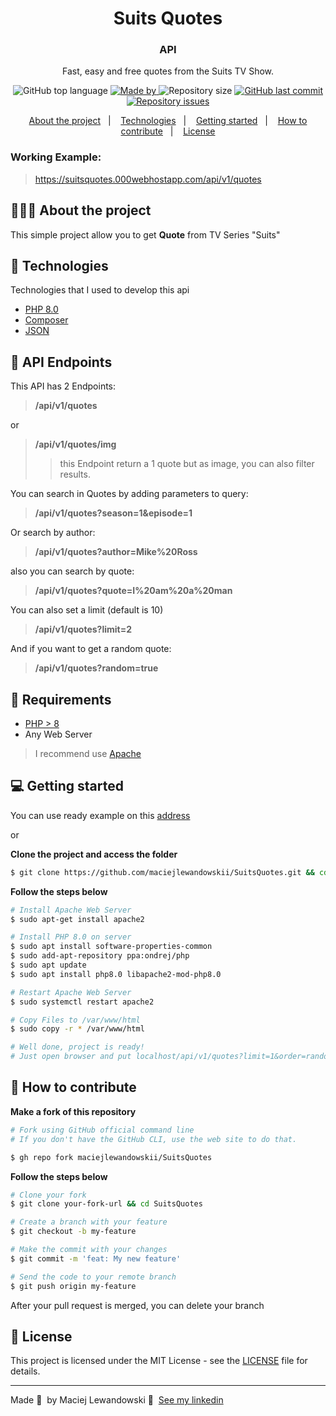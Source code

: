<!--suppress HtmlDeprecatedAttribute -->
<h1 align="center">
	<!-- <img alt="Logo" src=".github/logo.png" width="200px" /> -->
  Suits Quotes
</h1>

<h3 align="center">
  API
</h3>

<p align="center">Fast, easy and free quotes from the Suits TV Show.</p>

<p align="center">
  <img alt="GitHub top language" src="https://img.shields.io/github/languages/top/maciejlewandowskii/SuitsQuotes">

  <a href="https://www.linkedin.com/in/eliasgcf/">
    <img alt="Made by" src="https://img.shields.io/badge/made%20by-maciejlewandowskii-gree">
  </a>

  <img alt="Repository size" src="https://img.shields.io/github/repo-size/maciejlewandowskii/SuitsQuotes">

  <a href="https://github.com/EliasGcf/readme-template/commits/master">
    <img alt="GitHub last commit" src="https://img.shields.io/github/last-commit/maciejlewandowskii/SuitsQuotes">
  </a>

  <a href="https://github.com/EliasGcf/readme-template/issues">
    <img alt="Repository issues" src="https://img.shields.io/github/issues/maciejlewandowskii/SuitsQuotes">
  </a>
</p>

<p align="center">
  <a href="#-about-the-project">About the project</a>&nbsp;&nbsp;&nbsp;|&nbsp;&nbsp;&nbsp;
  <a href="#-technologies">Technologies</a>&nbsp;&nbsp;&nbsp;|&nbsp;&nbsp;&nbsp;
  <a href="#-getting-started">Getting started</a>&nbsp;&nbsp;&nbsp;|&nbsp;&nbsp;&nbsp;
  <a href="#-how-to-contribute">How to contribute</a>&nbsp;&nbsp;&nbsp;|&nbsp;&nbsp;&nbsp;
  <a href="#-license">License</a>
</p>

### Working Example:

> https://suitsquotes.000webhostapp.com/api/v1/quotes

## 👨🏻‍💻 About the project

This simple project allow you to get **Quote** from TV Series "Suits"

## 🚀 Technologies

Technologies that I used to develop this api

- [PHP 8.0](https://www.php.net/)
- [Composer](https://getcomposer.org/)
- [JSON](https://www.json.org/)

## 🌱 API Endpoints

This API has 2 Endpoints:

> **/api/v1/quotes**

or

> **/api/v1/quotes/img**
> >this Endpoint return a 1 quote but as image, you can also filter results.

You can search in Quotes by adding parameters to query:

> **/api/v1/quotes?season=1&episode=1**

Or search by author:

> **/api/v1/quotes?author=Mike%20Ross**

also you can search by quote:

> **/api/v1/quotes?quote=I%20am%20a%20man**

You can also set a limit (default is 10)

> **/api/v1/quotes?limit=2**

And if you want to get a random quote:

> **/api/v1/quotes?random=true**

## 👀 Requirements

- [PHP > 8](https://www.php.net/)
- Any Web Server

> I recommend use [Apache](https://httpd.apache.org/)

## 💻 Getting started

You can use ready example on this [address](https://suitsquotes.000webhostapp.com/api/v1/quotes)

or

**Clone the project and access the folder**

```bash
$ git clone https://github.com/maciejlewandowskii/SuitsQuotes.git && cd SuitsQuotes
```

**Follow the steps below**

```bash
# Install Apache Web Server
$ sudo apt-get install apache2

# Install PHP 8.0 on server
$ sudo apt install software-properties-common
$ sudo add-apt-repository ppa:ondrej/php
$ sudo apt update
$ sudo apt install php8.0 libapache2-mod-php8.0

# Restart Apache Web Server
$ sudo systemctl restart apache2

# Copy Files to /var/www/html
$ sudo copy -r * /var/www/html

# Well done, project is ready!
# Just open browser and put localhost/api/v1/quotes?limit=1&order=random
```


## 🤔 How to contribute

**Make a fork of this repository**

```bash
# Fork using GitHub official command line
# If you don't have the GitHub CLI, use the web site to do that.

$ gh repo fork maciejlewandowskii/SuitsQuotes
```

**Follow the steps below**

```bash
# Clone your fork
$ git clone your-fork-url && cd SuitsQuotes

# Create a branch with your feature
$ git checkout -b my-feature

# Make the commit with your changes
$ git commit -m 'feat: My new feature'

# Send the code to your remote branch
$ git push origin my-feature
```

After your pull request is merged, you can delete your branch

## 📝 License

This project is licensed under the MIT License - see the [LICENSE](LICENSE) file for details.

---

Made 💜 &nbsp;by Maciej Lewandowski 👋 &nbsp;[See my linkedin](https://www.linkedin.com/in/maciejlewandowskii/)